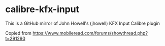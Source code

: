 # calibre-kfx-input
This is a GitHub mirror of John Howell's (jhowell) KFX Input Calibre plugin

Copied from https://www.mobileread.com/forums/showthread.php?t=291290
